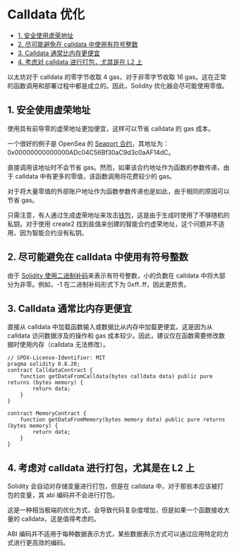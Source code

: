 # Calldata 优化

- [1. 安全使用虚荣地址](#1-安全使用虚荣地址)
- [2. 尽可能避免在 calldata 中使用有符号整数](#2-尽可能避免在-calldata-中使用有符号整数)
- [3. Calldata 通常比内存更便宜](#3-calldata-通常比内存更便宜)
- [4. 考虑对 calldata 进行打包，尤其是在 L2 上](#4-考虑对-calldata-进行打包尤其是在-l2-上)


以太坊对于 calldata 的零字节收取 4 gas，对于非零字节收取 16 gas。这在正常的函数调用和部署过程中都是成立的。因此，Solidity 优化器会尽可能使用零值。

## 1. 安全使用虚荣地址

使用具有前导零的虚荣地址更加便宜，这样可以节省 calldata 的 gas 成本。

一个很好的例子是 OpenSea 的 [Seaport 合约](https://etherscan.io/address/0x00000000000000adc04c56bf30ac9d3c0aaf14dc#code)，其地址为：0x00000000000000ADc04C56Bf30aC9d3c0aAF14dC。

直接调用该地址时不会节省 gas。然而，如果该合约地址作为函数的参数传递，由于 calldata 中有更多的零值，该函数调用将花费较少的 gas。

对于将大量零值的外部账户地址作为函数参数传递也是如此，由于相同的原因可以节省 gas。

只需注意，有人通过生成虚荣地址来攻击[钱包](https://www.halborn.com/blog/post/explained-the-profanity-address-generator-hack-september-2022)，这是由于生成时使用了不够随机的私钥。对于使用 create2 找到盐值来创建的智能合约虚荣地址，这个问题并不适用，因为智能合约没有私钥。

## 2. 尽可能避免在 calldata 中使用有符号整数

由于 [Solidity 使用二进制补码](https://www.rareskills.io/post/signed-int-solidity)来表示有符号整数，小的负数在 calldata 中将大部分为非零。例如，-1 在二进制补码形式下为 0xff..ff，因此更昂贵。

## 3. Calldata 通常比内存更便宜

直接从 calldata 中加载函数输入或数据比从内存中加载更便宜。这是因为从 calldata 访问数据涉及的操作和 gas 成本较少。因此，建议仅在函数需要修改数据时使用内存（calldata 无法修改）。

```
// SPDX-License-Identifier: MIT
pragma solidity 0.8.20;
contract CalldataContract {
    function getDataFromCalldata(bytes calldata data) public pure returns (bytes memory) {
        return data;
    }
}

contract MemoryContract {
    function getDataFromMemory(bytes memory data) public pure returns (bytes memory) {
        return data;
    }
}
```

## 4. 考虑对 calldata 进行打包，尤其是在 L2 上

Solidity 会自动对存储变量进行打包，但是在 calldata 中，对于那些本应该被打包的变量，其 abi 编码并不会进行打包。

这是一种相当极端的优化方式，会导致代码复杂度增加，但是如果一个函数接收大量的 calldata，这是值得考虑的。

ABI 编码并不适用于每种数据表示方式，某些数据表示方式可以通过应用特定的方式进行更高效的编码。

